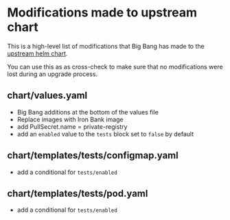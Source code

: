 # Modifications made to upstream chart
This is a high-level list of modifications that Big Bang has made to the [upstream helm chart](https://github.com/cowboysysop/charts/tree/master/charts/vertical-pod-autoscaler). 

You can use this as as cross-check to make sure that no modifications were lost during an upgrade process.

## chart/values.yaml
- Big Bang additions at the bottom of the values file
- Replace images with Iron Bank image
- add PullSecret.name = private-registry
- add an `enabled` value to the `tests` block  set to `false` by default

## chart/templates/tests/configmap.yaml
- add a conditional for `tests/enabled`

## chart/templates/tests/pod.yaml
- add a conditional for `tests/enabled`